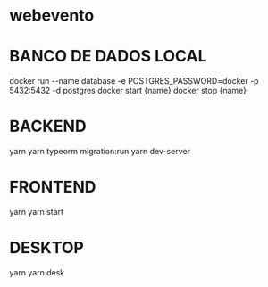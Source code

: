 # webevento

# BANCO DE DADOS LOCAL
docker run --name database -e POSTGRES_PASSWORD=docker -p 5432:5432 -d postgres
docker start {name}
docker stop {name}

# BACKEND
yarn
yarn typeorm migration:run
yarn dev-server

# FRONTEND
yarn
yarn start

# DESKTOP
yarn
yarn desk
